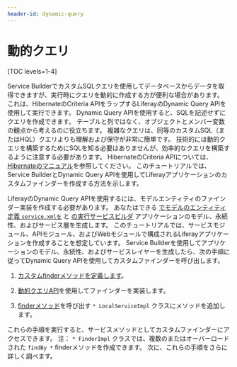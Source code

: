 ```yaml
---
header-id: dynamic-query
---
```


# 動的クエリ

[TOC levels=1-4]

Service BuilderでカスタムSQLクエリを使用してデータベースからデータを取得できますが、実行時にクエリを動的に作成する方が便利な場合があります。 これは、HibernateのCriteria APIをラップするLiferayのDynamic Query APIを使用して実行できます。 Dynamic Query APIを使用すると、SQLを記述せずにクエリを作成できます。 テーブルと列ではなく、オブジェクトとメンバー変数の観点から考えるのに役立ちます。 複雑なクエリは、同等のカスタムSQL（またはHQL）クエリよりも理解および保守が非常に簡単です。 技術的には動的クエリを構築するためにSQLを知る必要はありませんが、効率的なクエリを構築するように注意する必要があります。 HibernateのCriteria APIについては、 [Hibernateのマニュアル](http://docs.jboss.org/hibernate/orm/5.0/userguide/html_single/chapters/query/criteria/Criteria.html)を参照してください。 このチュートリアルでは、Service BuilderとDynamic Query APIを使用してLiferayアプリケーションのカスタムファインダーを作成する方法を示します。

LiferayのDynamic Query APIを使用するには、モデルエンティティのファインダー実装を作成する必要があります。 あなたはできる [でモデルのエンティティ定義 `service.xmlを`](/docs/7-1/tutorials/-/knowledge_base/t/defining-an-object-relational-map-with-service-builder) と [の実行サービスビルダ](/docs/7-1/tutorials/-/knowledge_base/t/running-service-builder) アプリケーションのモデル、永続性、およびサービス層を生成します。 このチュートリアルでは、サービスモジュール、APIモジュール、およびWebモジュールで構成されるLiferayアプリケーションを作成することを想定しています。 Service Builderを使用してアプリケーションのモデル、永続性、およびサービスレイヤーを生成したら、次の手順に従ってDynamic Query APIを使用してカスタムファインダーを呼び出します。

1.  [カスタムfinderメソッドを定義します](/docs/7-1/tutorials/-/knowledge_base/t/defining-a-custom-finder-method)。

2.  [動的クエリAPI](/docs/7-1/tutorials/-/knowledge_base/t/implementing-a-custom-finder-method-using-dynamic-query)を使用してファインダーを実装します。

3.  [finderメソッド](/docs/7-1/tutorials/-/knowledge_base/t/accessing-your-custom-finder-method-from-the-service-layer)を呼び出す `* LocalServiceImpl` クラスにメソッドを追加します。

これらの手順を実行すると、サービスメソッドとしてカスタムファインダーにアクセスできます。 注： `* FinderImpl` クラスでは、複数のまたはオーバーロードされた `findBy *` finderメソッドを作成できます。 次に、これらの手順をさらに詳しく調べます。

